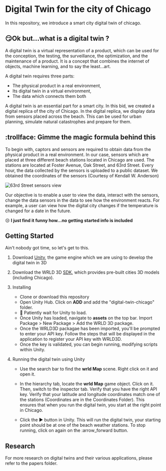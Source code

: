 # Digital Twin for the city of Chicago

In this repository, we introduce a smart city digital twin of chicago. 

## :smirk:Ok but...what is a digital twin  ?

A digital twin is a virtual representation of a product, which can be used for the conception, the testing, the surveillance, the optimization, and the maintenance of a product.
It is a concept that combines the internet of objects, machine learning, and to say the least...art.

A digital twin requires three parts:
 * The physical product in a real environment,
 * Its digital twin in a virtual environment,
 * The data which connects them both

A digital twin is an essential part for a smart city. In this bid, we created a digital replica of the city of Chicago. In the digital replica, we display data from sensors
placed across the beach. This can be used for urban planning, simulate natural catastrophes and prepare for them.

## :trollface: Gimme the magic formula behind this

To begin with, captors and sensors are required to obtain data from the physical product in a real environment. In our case, sensors which 
are placed at three different beach stations located in Chicago are used. The stations are located at Foster Avenue, Oak Street,
and 63rd Street. Every hour, the data collected by the sensors is uploaded to a public dataset. We obtained the coordinates of the sensors (Courtesy of Kendall W. Anderson)

![63rd Street sensors view ](https://drive.google.com/open?id=1YOEsNzNtfKVGBXJMPXM5zEdNl2Fvfj3s)

Our objective is to enable a user to view the data, interact with the sensors, change the data sensors in the data to see how the environment reacts.
For example, a user can view how the digital city changes if the temperature is changed for a date in the future.

:unamused: **I just find it funny how...no getting started info is included**

## Getting Started 

Ain't nobody got time, so let's get to this.
 1. Download [Unity](https://store.unity.com/#plans-individual/ "Unity"), the game engine which we are using to develop the digital twin in 3D
 2. Download the WRLD 3D [SDK](https://www.wrld3d.com/developers#DEVELOPERS/ "SDK"), which provides pre-built cities 3D models (including Chicago).
 3. Installing 
      * Clone or download this repository 
      * Open Unity Hub. Click on **ADD** and add the "digital-twin-chicago" folder.
      * :snail: Patiently wait for Unity to load.
      * Once Unity has loaded, navigate to **assets** on the top bar. Import Package > New Package > Add the WRLD 3D package.
      * Once the WRLD3D packagae has been imported, you'll be prompted to enter your API key. Follow the steps that will be displayed 
      in the application to register your API key with WRLD3D.
      * Once the key is validated, you can begin running, modifying scripts within Unity.
      
  4. Running the digital twin using Unity
      * Use the search bar to find the **wrld Map** scene. Right click on it and open it.
      * In the hierarchy tab, locate the **wrld Map** game object. Click on it. Then, switch to the inspector tab. 
      Verify that you have the right API key. Verify that your latitude and longitude coordinates match one of the stations (Coordinates are in the Coordinates Folder).
      This ensures that when you run the digital twin, you start at the right point in Chicago.
    
      * Click the :arrow_forward: button in Unity. This will run the digital twin, your starting point should be at one of the beach weather stations. 
      To stop running, click on again on the :arrow_forward button.


## Research

 For more research on digital twins and their various applications, please refer to the papers folder.
